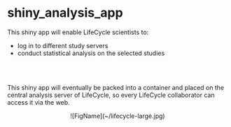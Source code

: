 # shiny_analysis_app

This shiny app will enable LifeCycle scientists to:

* log in to different study servers
* conduct statistical analysis on the selected studies

<br></br>

This shiny app will eventually be packed into a container and placed on the central analysis server of LifeCycle, so every LifeCycle collaborator can access it via the web.

<center>
![FigName](~/lifecycle-large.jpg)
</center>
